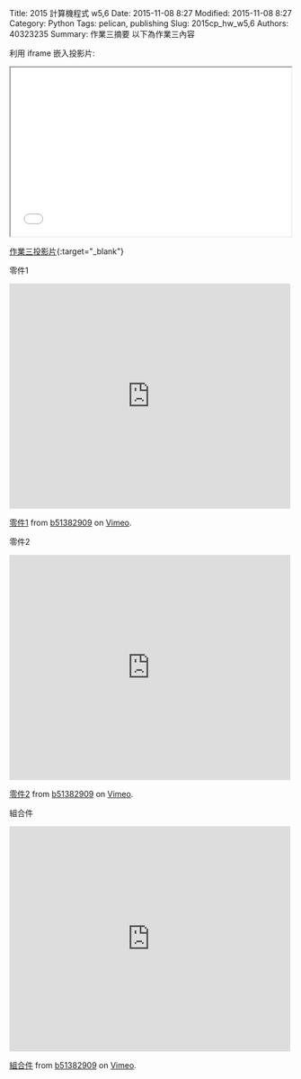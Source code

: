 Title: 2015 計算機程式 w5,6
Date: 2015-11-08 8:27
Modified: 2015-11-08 8:27
Category: Python
Tags: pelican, publishing
Slug: 2015cp_hw_w5,6
Authors: 40323235
Summary: 作業三摘要
以下為作業三內容

利用 iframe 嵌入投影片:

<iframe src="simplest3.html" width="500" height="300"></iframe>

[作業三投影片](simplest3.html){:target="_blank"}
</br>
<p>零件1</p>
<iframe src="https://player.vimeo.com/video/145036370" width="500" height="400" frameborder="0" webkitallowfullscreen mozallowfullscreen allowfullscreen></iframe> <p><a href="https://vimeo.com/145036370">零件1</a> from <a href="https://vimeo.com/user45622243">b51382909</a> on <a href="https://vimeo.com">Vimeo</a>.</p>

<p>零件2</p>

<iframe src="https://player.vimeo.com/video/145036369" width="500" height="400" frameborder="0" webkitallowfullscreen mozallowfullscreen allowfullscreen></iframe> <p><a href="https://vimeo.com/145036369">零件2</a> from <a href="https://vimeo.com/user45622243">b51382909</a> on <a href="https://vimeo.com">Vimeo</a>.</p>

<p>組合件</p>

<iframe src="https://player.vimeo.com/video/145036224" width="500" height="400" frameborder="0" webkitallowfullscreen mozallowfullscreen allowfullscreen></iframe> <p><a href="https://vimeo.com/145036224">組合件</a> from <a href="https://vimeo.com/user45622243">b51382909</a> on <a href="https://vimeo.com">Vimeo</a>.</p>



